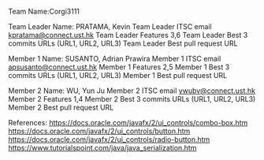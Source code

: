 Team Name:Corgi3111

Team Leader Name: PRATAMA, Kevin
Team Leader ITSC email kpratama@connect.ust.hk
Team Leader Features  3,6
Team Leader Best 3 commits URLs (URL1, URL2, URL3)
Team Leader Best pull request URL 

Member 1 Name: SUSANTO, Adrian Prawira
Member 1 ITSC email apsusanto@connect.ust.hk
Member 1 Features   2,5
Member 1 Best 3 commits URLs (URL1, URL2, URL3)
Member 1 Best pull request URL 

Member 2 Name: WU, Yun Ju
Member 2 ITSC email ywubv@connect.ust.hk
Member 2 Features  1,4
Member 2 Best 3 commits URLs (URL1, URL2, URL3)
Member 2 Best pull request URL 

References:
https://docs.oracle.com/javafx/2/ui_controls/combo-box.htm
https://docs.oracle.com/javafx/2/ui_controls/button.htm
https://docs.oracle.com/javafx/2/ui_controls/radio-button.htm
https://www.tutorialspoint.com/java/java_serialization.htm


